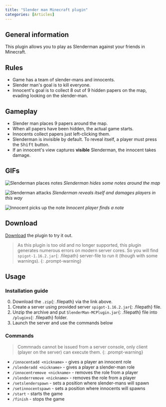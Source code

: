 ```yaml
---
title: "Slender man Minecraft plugin"
categories: [Articles]
---
```


## General information

This plugin allows you to play as Slenderman against your friends in Minecraft.

## Rules

- Game has a team of slender-mans and innocents.
- Slender man's goal is to kill everyone.
- Innocent's goal is to collect 8 out of 9 hidden papers on the map, evading looking on the slender-man.

## Gameplay

- Slender man places 9 papers around the map.
- When all papers have been hidden, the actual game starts.
- Innocents collect papers just left-clicking them.
- Slenderman is invisible by default. To reveal itself, a player must press the <kbd>Shift</kbd> button.
- If an innocent's view captures **visible** Slenderman, the innocent takes damage.

## GIFs
![Slenderman places notes](/assets/post_data/slender_man/place%20notes%20gif.gif)
*Slenderman hides some notes around the map*
<br>

![Slenderman attacks](/assets/post_data/slender_man/damaging.gif)
*Slenderman reveals itself and damages players in this way*
<br>

![Innocent picks up the note](/assets/post_data/slender_man/taking%20note.gif)
*Innocent player finds a note*

## Download

<!-- It is a download link, so it must have a correct path to the file according to the link in the browser. -->
[Download](../../assets/post_data/slender_man/SlenderMan-MCPlugin.zip "Download") the plugin to try it out.
> As this plugin is too old and no longer supported, this plugin generates numerous errors on modern server cores. So you will find `spigot-1.16.2.jar`{: .filepath} server-file to run it (though with some warnings).
{: .prompt-warning}

## Usage

### Installation guide

0. Download the `.zip`{: .filepath} via the link above.
1. Create a server using provided server `spigot-1.16.2.jar`{: .filepath} file.
2. Unzip the archive and put `SlenderMan-MCPlugin.jar`{: .filepath} file into `/plugins`{: .filepath} folder.
3. Launch the server and use the commands below

### Commands

> Commnads cannot be issued from a server console, only client (player on the server) can execute them.
{: .prompt-warning}

- `/innocentadd <nickname>` - gives a player an innocent role
- `/slenderadd <nickname>` - gives a player a slender-man role
- `/innocentremove <nickname>` - removes the role from a player
- `/slenderremove <nickname>` - removes the role from a player
- `/setslenderspawn` - sets a position where slender-mans will spawn
- `/setinnocentspawn` - sets a position where innocents will spawns
- `/start` - starts the game
- `/finish` - stops the game